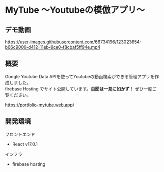 # MyTube ～Youtubeの模倣アプリ～

## デモ動画  
https://user-images.githubusercontent.com/66734196/123023654-b66c9000-d412-11eb-9ce0-f8cbaf5ff94e.mp4

## 概要
Google Youtube Data APIを使ってYoutubeの動画検索ができる管理アプリを作成しました。  
firebase Hosting でサイト公開しています。**百聞は一見に如かず！** ぜひ一度ご覧ください。  

https://portfolio-mytube.web.app/

## 開発環境

フロントエンド
* React v17.0.1

インフラ
* firebase hosting


